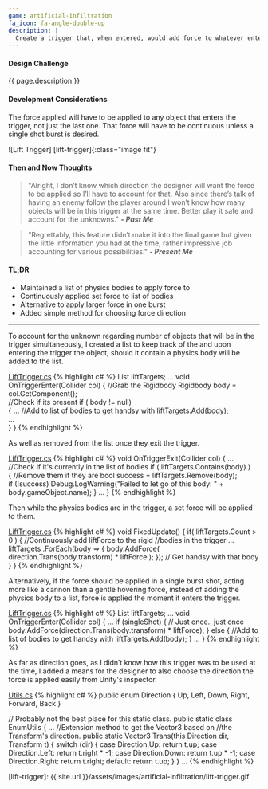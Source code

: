 ```yaml
---
game: artificial-infiltration
fa_icon: fa-angle-double-up
description: |
  Create a trigger that, when entered, would add force to whatever entered it. 
---
```


#### Design Challenge
{{ page.description }}
<!-- Create a trigger that, when entered, would add force to whatever entered it.  -->

#### Development Considerations
The force applied will have to be applied to any object that enters the trigger, not just the last one. That force will have to be continuous unless a single shot burst is desired. 

![Lift Trigger] [lift-trigger]{:class="image fit"}

<!--excerpt_end-->

#### Then and Now Thoughts

> "Alright, I don’t know which direction the designer will want the force to be applied so I’ll have to account for that. Also since there’s talk of having an enemy follow the player around I won’t know how many objects will be in this trigger at the same time. Better play it safe and account for the unknowns." 
**_- Past Me_**

> "Regrettably, this feature didn’t make it into the final game but given the little information you had at the time, rather impressive job accounting for various possibilities." 
**_- Present Me_**

#### TL;DR
- Maintained a list of physics bodies to apply force to
- Continuously applied set force to list of bodies
- Alternative to apply larger force in one burst 
- Added simple method for choosing force direction

---

To account for the unknown regarding number of objects that will be in the trigger simultaneously, I created a list to keep track of the and upon entering the trigger the object, should it contain a physics body will be added to the list.

[LiftTrigger.cs]
{% highlight c# %}
List<Rigidbody> liftTargets;
...
void OnTriggerEnter(Collider col)
{
    //Grab the Rigidbody
    Rigidbody body = col.GetComponent<Rigidbody>();             
    //Check if its present
    if ( body != null)                                       
    {
        ...
        //Add to list of bodies to get handsy with
        liftTargets.Add(body);                                  
        ...      
    }
}
{% endhighlight %}

As well as removed from the list once they exit the trigger.

[LiftTrigger.cs]
{% highlight c# %}
void OnTriggerExit(Collider col)
{
    ...
    //Check if it's currently in the list of bodies
    if ( liftTargets.Contains(body) )                       
    {
        //Remove them if they are
        bool success = liftTargets.Remove(body);            
        if (!success) 
            Debug.LogWarning("Failed to let go of this body: " + 
                    body.gameObject.name);
    }
    ...
}
{% endhighlight %}

Then while the physics bodies are in the trigger, a set force will be applied to them.

[LiftTrigger.cs]
{% highlight c# %}
void FixedUpdate()
{
    if( liftTargets.Count > 0 )
    {
        //Continuously add liftForce to the rigid
        //bodies in the trigger
        ...
        liftTargets
            .ForEach(body => {
            body.AddForce(
                direction.Trans(body.transform) * liftForce );
        }); // Get handsy with that body
    }
}
{% endhighlight %}

Alternatively, if the force should be applied in a single burst shot, acting more like a cannon than a gentle hovering force, instead of adding the physics body to a list, force is applied the moment it enters the trigger.

[LiftTrigger.cs]
{% highlight c# %}
List<Rigidbody> liftTargets;
...
void OnTriggerEnter(Collider col)
{
    ...
    if (singleShot)
    {
        // Just once.. just once 
        body.AddForce(direction.Trans(body.transform) * liftForce);
    }
    else
    {
        //Add to list of bodies to get handsy with
        liftTargets.Add(body);
    }
    ...
}
{% endhighlight %}

As far as direction goes, as I didn’t know how this trigger was to be used at the time, I added a means for the designer to also choose the direction the force is applied easily from Unity's inspector.

[Utils.cs]
{% highlight c# %}
public enum Direction { Up, Left, Down, Right, Forward, Back }

// Probably not the best place for this static class. 
public static class EnumUtils
{
    ...
    //Extension method to get the Vector3 based on 
    //the Transform's direction. 
    public static Vector3 Trans(this Direction dir, Transform t)
    {
        switch (dir)
        {
            case Direction.Up:
                return t.up;
            case Direction.Left:
                return t.right * -1;
            case Direction.Down:
                return t.up * -1;
            case Direction.Right:
                return t.right;
            default:
                return t.up;
        }
    }
    ...
{% endhighlight %}

[lift-trigger]:         {{ site.url }}/assets/images/artificial-infiltration/lift-trigger.gif


[LiftTrigger.cs]:         https://github.com/Kpable/Artificial-Infiltration/blob/master/Scripts/Triggers/LiftTrigger.cs
[Utils.cs]:               https://github.com/Kpable/Artificial-Infiltration/blob/master/Scripts/Utils.cs

